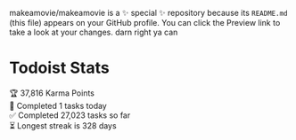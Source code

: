makeamovie/makeamovie is a ✨ special ✨ repository because its `README.md` (this file) appears on your GitHub profile.
You can click the Preview link to take a look at your changes. darn right ya can

# Todoist Stats

<!-- TODO-IST:START -->
🏆  37,816 Karma Points           
🌸  Completed 1 tasks today           
✅  Completed 27,023 tasks so far           
⏳  Longest streak is 328 days
<!-- TODO-IST:END -->